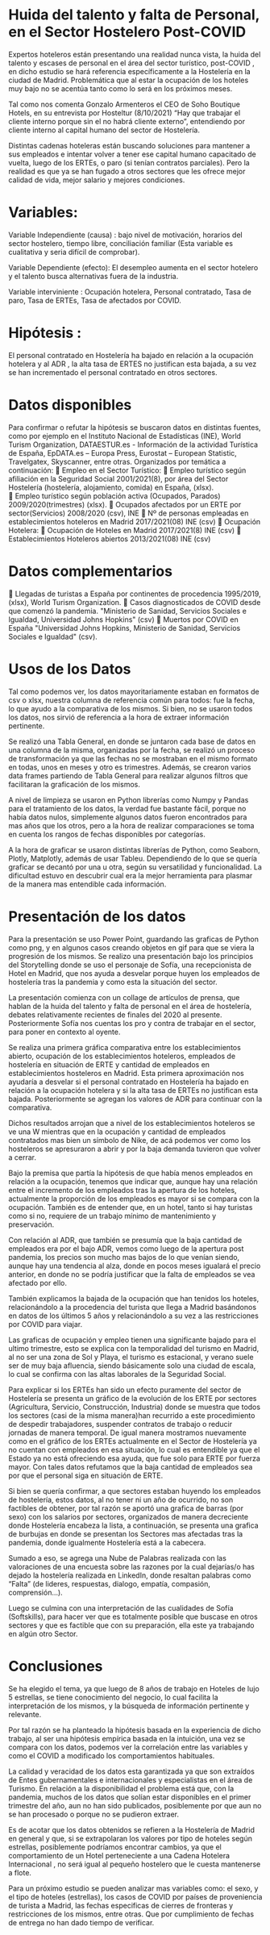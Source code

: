 # Huida del talento y falta de Personal, en el Sector Hostelero Post-COVID

Expertos hoteleros están presentando una realidad nunca vista, la huida del talento y escases de personal en el área del sector turístico, post-COVID , en dicho estudio se hará referencia específicamente a la Hostelería en la ciudad de Madrid. Problemática que al estar la ocupación de los hoteles muy bajo no se acentúa tanto como lo será en los próximos meses.

Tal como nos comenta Gonzalo Armenteros el CEO de Soho Boutique Hotels, en su entrevista por Hosteltur (8/10/2021) “Hay que trabajar el cliente interno porque sin el no habrá cliente externo”, entendiendo por cliente interno al capital humano del sector de Hostelería. 

Distintas cadenas hoteleras están buscando soluciones para mantener a sus empleados e intentar volver a tener ese capital humano capacitado de vuelta, luego de los ERTEs, o paro (si tenían contratos parciales). Pero la realidad es que ya se han fugado a otros sectores que les ofrece mejor calidad de vida, mejor salario y mejores condiciones.

# Variables:
Variable Independiente (causa) : bajo nivel de motivación, horarios del sector hostelero, tiempo libre, conciliación familiar (Esta variable es cualitativa y seria difícil de comprobar).

Variable Dependiente (efecto): El desempleo aumenta en el sector  hotelero y el talento busca alternativas fuera de la industria.

Variable interviniente : Ocupación hotelera, Personal contratado, Tasa de paro, Tasa de ERTEs, Tasa de afectados por COVID. 

# Hipótesis :
El personal contratado en Hostelería ha bajado en relación a la ocupación hotelera y al ADR , la alta tasa de ERTES no justifican esta bajada, a su vez se han incrementado el personal contratado en otros sectores.

# Datos disponibles
Para confirmar o refutar la hipótesis se buscaron datos en distintas fuentes, como por ejemplo en el Instituto Nacional de Estadísticas (INE),  World Turism Organization,  DATAESTUR.es - Información de la actividad Turística de España, EpDATA.es – Europa Press, Eurostat – European Statistic, Travelgatex, Skyscanner, entre otras. Organizados por temática a continuación: 
	Empleo en el Sector Turístico:
	Empleo turístico según afiliación en la Seguridad Social 2001/2021(8), por área del Sector Hostelería (hostelería, alojamiento, comida) en España, (xlsx).  
	Empleo turístico según población activa (Ocupados, Parados) 2009/2020(trimestres) (xlsx).
	Ocupados afectados por un ERTE por sector(Servicios) 2008/2020 (csv), INE 
	Nº de personas empleadas en establecimientos hoteleros en Madrid 2017/2021(08) INE (csv) 
	Ocupación Hotelera:
	Ocupación de Hoteles en Madrid 2017/2021(8) INE (csv) 
	Establecimientos Hoteleros abiertos 2013/2021(08) INE (csv) 

# Datos complementarios
	Llegadas de turistas a España por continentes de procedencia 1995/2019, (xlsx), World Turism Organization.
	Casos diagnosticados de COVID desde que comenzó la pandemia. "Ministerio de Sanidad, Servicios Sociales e Igualdad, Universidad Johns Hopkins" (csv) 
	Muertos por COVID en España "Universidad Johns Hopkins, Ministerio de Sanidad, Servicios Sociales e Igualdad" (csv). 

# Usos de los Datos
Tal como podemos ver, los datos mayoritariamente estaban en formatos de csv o xlsx, nuestra columna de referencia común para todos: fue la fecha, lo que ayudo a la comparativa de los mismos. Si bien, no se usaron todos los datos, nos sirvió de referencia a la hora de extraer información pertinente. 

Se realizó una Tabla General, en donde se juntaron cada base de datos en una columna de la misma, organizadas por la fecha, se realizó un proceso de transformación ya que las fechas no se mostraban en el mismo formato en todas, unos en meses y otro es trimestres. Además, se crearon varios data frames partiendo de Tabla General para realizar algunos filtros que facilitaran la graficación de los mismos.   

A nivel de limpieza se usaron en Python librerías como Numpy y Pandas para el tratamiento de los datos, la verdad fue bastante fácil, porque no había datos nulos, simplemente algunos datos fueron encontrados para mas años que los otros, pero a la hora de realizar comparaciones se toma en cuenta los rangos de fechas disponibles por categorías. 

A la hora de graficar se usaron distintas librerías de Python, como Seaborn, Plotly, Matplotly,  además de usar Tableu. Dependiendo de lo que se quería graficar se decantó por una u otra, según su versatilidad y funcionalidad. La dificultad estuvo en descubrir cual era la mejor herramienta para plasmar de la manera mas entendible cada información. 

# Presentación de los datos
Para la presentación se uso Power Point, guardando las graficas de Python como png, y en algunos casos creando objetos en gif para que se viera la progresión de los mismos. Se realizo una presentación bajo los principios del Storytelling donde se uso el personaje de Sofía, una recepcionista de Hotel en Madrid, que nos ayuda a desvelar porque huyen los empleados de hostelería tras la pandemia y como esta la situación del sector. 

La presentación comienza con un collage de artículos de prensa, que hablan de la huida del talento y falta de personal en el área de hostelería, debates relativamente recientes de finales del 2020 al presente. Posteriormente Sofía nos cuentas los pro y contra de trabajar en el sector, para poner en contexto al oyente.

Se realiza una primera gráfica comparativa entre los establecimientos abierto, ocupación de los establecimientos hoteleros, empleados de hostelería en situación de ERTE y cantidad de empleados en establecimientos hosteleros en Madrid. Esta primera aproximación nos ayudaría a desvelar si el personal contratado en Hostelería ha bajado en relación a la ocupación hotelera y si la alta tasa de ERTEs no justifican esta bajada. Posteriormente se agregan los valores de ADR para continuar con la comparativa. 

Dichos resultados arrojan que a nivel de los establecimientos hoteleros se ve una W mientras que en la ocupación y cantidad de empleados contratados mas bien un símbolo de Nike, de acá podemos ver como los hosteleros se apresuraron a abrir y por la baja demanda tuvieron que volver a cerrar. 

Bajo la premisa que partía la hipótesis de que había menos empleados en relación a la ocupación, tenemos que indicar que, aunque hay una relación entre el incremento de los empleados tras la apertura de los hoteles, actualmente la proporción de los empleados es mayor si se compara con la ocupación. También es de entender que, en un hotel, tanto si hay turistas como si no, requiere de un trabajo mínimo de mantenimiento y preservación.  

Con relación al ADR, que también se presumía que la baja cantidad de empleados era por el bajo ADR, vemos como luego de la apertura post pandemia, los precios son mucho mas bajos de lo que venían siendo, aunque hay una tendencia al alza, donde en pocos meses igualará el precio anterior, en donde no se podría justificar que la falta de empleados se vea afectado por ello.

También explicamos la bajada de la ocupación que han tenidos los hoteles, relacionándolo a la procedencia del turista que llega a Madrid basándonos en datos de los últimos 5 años y relacionándolo a su vez a las restricciones por COVID para viajar. 

Las graficas de ocupación y empleo tienen una significante bajado para el ultimo trimestre, esto se explica con la temporalidad del turismo en Madrid, al no ser una zona de Sol y Playa, el turismo es estacional, y verano suele ser de muy baja afluencia, siendo básicamente solo una ciudad de escala, lo cual se confirma con las altas laborales de la Seguridad Social. 

Para explicar si los ERTEs han sido un efecto puramente del sector de Hostelería se presenta un gráfico de la evolución de los ERTE por sectores (Agricultura, Servicio, Construcción, Industria) donde se muestra que todos los sectores (casi de la misma manera)han recurrido a este procedimiento de despedir trabajadores, suspender contratos de trabajo o reducir jornadas de manera temporal. De igual manera mostramos nuevamente como en el gráfico de los ERTEs actualmente en el Sector de Hostelería ya no cuentan con empleados en esa situación, lo cual es entendible ya que el Estado ya no está ofreciendo esa ayuda, que fue solo para ERTE por fuerza mayor. Con tales datos refutamos que la baja cantidad de empleados sea por que el personal siga en situación de ERTE.  

Si bien se quería confirmar, a que sectores estaban huyendo los empleados de hostelería, estos datos, al no tener ni un año de ocurrido, no son factibles de obtener, por tal razón se aportó una grafica de barras (por sexo) con los salarios por sectores, organizados de manera decreciente donde Hostelería encabeza la lista, a continuación, se presenta una grafica de burbujas en donde se presentan los Sectores mas afectadas tras la pandemia, donde igualmente Hostelería está a la cabecera.

Sumado a eso, se agrega una Nube de Palabras realizada con las valoraciones de una encuesta sobre las razones por la cual dejarías/o has dejado la hostelería realizada en LinkedIn, donde resaltan palabras como “Falta” (de lideres, respuestas, dialogo, empatía, compasión, comprensión…). 

Luego se culmina con una interpretación de las cualidades de Sofía (Softskills), para hacer ver que es totalmente posible que buscase en otros sectores y que es factible que con su preparación, ella este ya trabajando en algún otro Sector.

# Conclusiones
Se ha elegido el tema, ya que luego de 8 años de trabajo en Hoteles de lujo 5 estrellas, se tiene conocimiento del negocio, lo cual facilita la interpretación de los mismos, y la búsqueda de información pertinente y relevante. 

Por tal razón se ha planteado la hipótesis basada en la experiencia de dicho trabajo, al ser una hipótesis empírica basada en la intuición, una vez se compara con los datos, podemos ver la correlación entre las variables y como el COVID a modificado los comportamientos habituales.   

La calidad y veracidad de los datos esta garantizada ya que son extraídos de Entes gubernamentales e internacionales y especialistas en el área de Turismo. En relación a la disponibilidad el problema está que, con la pandemia, muchos de los datos que solían estar disponibles en el primer trimestre del año, aun no han sido publicados, posiblemente por que aun no se han procesado o porque no se pudieron extraer. 
    
Es de acotar que los datos obtenidos se refieren a la Hostelería de Madrid en general y que, si se extrapolaran los valores por tipo de hoteles según estrellas, posiblemente podríamos encontrar cambios, ya que el comportamiento de un Hotel perteneciente a una Cadena Hotelera Internacional , no será igual al pequeño hostelero que le cuesta mantenerse a flote.

Para un próximo estudio se pueden analizar mas variables como: el sexo, y el tipo de hoteles (estrellas), los casos de COVID por países de proveniencia de turista a Madrid, las fechas especificas de cierres de fronteras y restricciones de los mismos, entre otras. Que por cumplimiento de fechas de entrega no han dado tiempo de verificar. 
